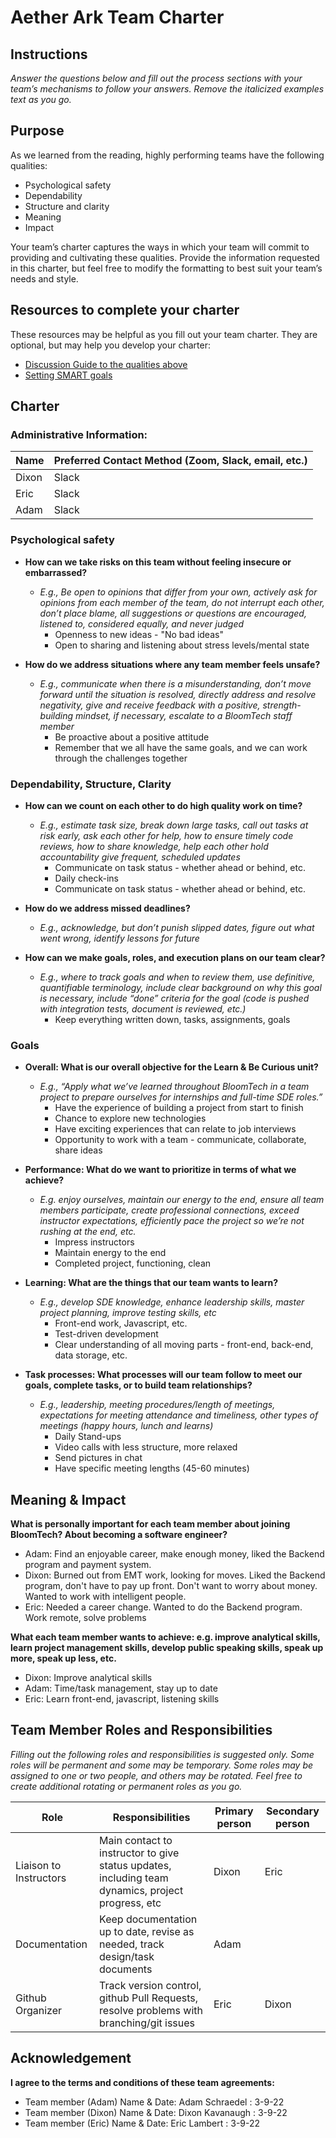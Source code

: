 # Aether Ark Team Charter

## Instructions

*Answer the questions below and fill out the process sections with your team’s
mechanisms to follow your answers. Remove the italicized examples text as you
go.*

## Purpose

As we learned from the reading, highly performing teams have the following
qualities:

* Psychological safety
* Dependability
* Structure and clarity
* Meaning
* Impact

Your team’s charter captures the ways in which your team will commit to
providing and cultivating these qualities. Provide the information requested in
this charter, but feel free to modify the formatting to best suit your team’s
needs and style.

## Resources to complete your charter

These resources may be helpful as you fill out your team charter. They are optional, but may help you develop your charter:

* [Discussion Guide to the qualities above](https://docs.google.com/document/d/1lgiz6mwZeyWEaJxN_NMI-tI5Qijv2BHh27DPLeSLE40)
* [Setting SMART goals](https://www.mindtools.com/pages/article/smart-goals.htm)

## Charter

### Administrative Information:

|Name            |Preferred Contact Method (Zoom, Slack, email, etc.) |
|---	           |---                                           |
|Dixon | Slack                                              |
|Eric |  Slack                                            |
|Adam |  Slack                                            |

### Psychological safety

* **How can we take risks on this team without feeling insecure or
  embarrassed?**
    
  * *E.g., Be open to opinions that differ from your own, actively ask for
      opinions from each member of the team, do not interrupt each other, don’t
      place blame, all suggestions or questions are encouraged, listened to,
      considered equally, and never judged*
    * Openness to new ideas - "No bad ideas"
    * Open to sharing and listening about stress levels/mental state
  

* **How do we address situations where any team member feels unsafe?**
    
  * *E.g., communicate when there is a misunderstanding, don’t move forward
      until the situation is resolved, directly address and resolve negativity,
      give and receive feedback with a positive, strength-building mindset, if
      necessary, escalate to a BloomTech staff member*  
    * Be proactive about a positive attitude
    * Remember that we all have the same goals, and we can work through the challenges together

### Dependability, Structure, Clarity

* **How can we count on each other to do high quality work on time?**
     
  * *E.g., estimate task size, break down large tasks, call out tasks at risk
       early, ask each other for help, how to ensure timely code reviews, how to
       share knowledge, help each other hold accountability give frequent,
       scheduled updates*  
    * Communicate on task status - whether ahead or behind, etc.
    * Daily check-ins
    * Communicate on task status - whether ahead or behind, etc.
    

* **How do we address missed deadlines?**
  * *E.g., acknowledge, but don’t punish slipped dates, figure out what went
         wrong, identify lessons for future*
  

* **How can we make goals, roles, and execution plans on our team clear?** 
  * *E.g., where to track goals and when to review them, use definitive,
       quantifiable terminology, include clear background on why this goal is
       necessary, include “done” criteria for the goal (code is pushed with
       integration tests, document is reviewed, etc.)*
    * Keep everything written down, tasks, assignments, goals


### Goals

* **Overall: What is our overall objective for the Learn & Be Curious unit?** 
  * *E.g., “Apply what we’ve learned throughout BloomTech in a team project to prepare
      ourselves for internships and full-time SDE roles.”*
    * Have the experience of building a project from start to finish
    * Chance to explore new technologies 
    * Have exciting experiences that can relate to job interviews
    * Opportunity to work with a team - communicate, collaborate, share ideas


* **Performance: What do we want to prioritize in terms of what we achieve?**
  * *E.g. enjoy ourselves, maintain our energy to the end, ensure all team members
      participate, create professional connections, exceed instructor
      expectations, efficiently pace the project so we’re not rushing at the end, etc.*
    * Impress instructors
    * Maintain energy to the end
    * Completed project, functioning, clean


* **Learning: What are the things that our team wants to learn?**
  * *E.g., develop SDE knowledge, enhance leadership skills, master project
      planning, improve testing skills, etc*
    * Front-end work, Javascript, etc.
    * Test-driven development
    * Clear understanding of all moving parts - front-end, back-end, data storage, etc.


* **Task processes: What processes will our team follow to meet our goals,
  complete tasks, or to build team relationships?**
  * *E.g., leadership, meeting procedures/length of meetings, expectations for
      meeting attendance and timeliness, other types of meetings (happy hours,
      lunch and learns)*
    * Daily Stand-ups
    * Video calls with less structure, more relaxed
    * Send pictures in chat
    * Have specific meeting lengths (45-60 minutes)


## Meaning & Impact

**What is personally important for each team member about joining BloomTech? About
becoming a software engineer?**

* Adam: Find an enjoyable career, make enough money, liked the Backend program and payment system.   
* Dixon: Burned out from EMT work, looking for moves. Liked the Backend program, don't have to pay up front. 
Don't want to worry about money. Wanted to work with intelligent people.
* Eric: Needed a career change. Wanted to do the Backend program. Work remote, solve problems 


**What each team member wants to achieve: e.g. improve analytical skills, learn
project management skills, develop public speaking skills, speak up more, speak
up less, etc.**

* Dixon: Improve analytical skills
* Adam: Time/task management, stay up to date
* Eric: Learn front-end, javascript, listening skills

## Team Member Roles and Responsibilities

*Filling out the following roles and responsibilities is suggested only. Some
roles will be permanent and some may be temporary. Some roles may be assigned to
one or two people, and others may be rotated. Feel free to create additional
rotating or permanent roles as you go.*

|**Role**               |**Responsibilities** |**Primary person** |**Secondary person** |
|---                    |---                  |---                |---                  |
|Liaison to Instructors | Main contact to instructor to give status updates, including team dynamics, project progress, etc |Dixon |Eric |
|Documentation          | Keep documentation up to date, revise as needed, track design/task documents                      |Adam  | |
|Github Organizer       | Track version control, github Pull Requests, resolve problems with branching/git issues           |Eric  |Dixon |


## Acknowledgement

**I agree to the terms and conditions of these team agreements:**

* Team member (Adam) Name & Date: Adam Schraedel : 3-9-22
* Team member (Dixon) Name & Date: Dixon Kavanaugh : 3-9-22
* Team member (Eric) Name & Date: Eric Lambert : 3-9-22

